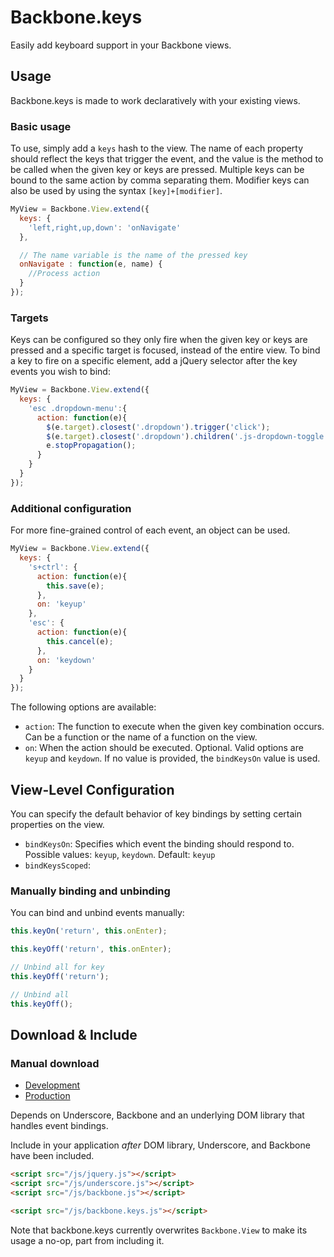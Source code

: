 Backbone.keys
=============
Easily add keyboard support in your Backbone views.


## Usage ##
Backbone.keys is made to work declaratively with your existing views.

### Basic usage
To use, simply add a `keys` hash to the view. The name of each property should reflect the keys that trigger the event, and the value is the method to be called when the given key or keys are pressed. Multiple keys can be bound to the same action by comma separating them. Modifier keys can also be used by using the syntax `[key]+[modifier]`.
```javascript
MyView = Backbone.View.extend({
  keys: {
    'left,right,up,down': 'onNavigate'
  },

  // The name variable is the name of the pressed key
  onNavigate : function(e, name) {
    //Process action
  }
});
``` 

### Targets
Keys can be configured so they only fire when the given key or keys are pressed and a specific target is focused, instead of the entire view. To bind a key to fire on a specific element, add a jQuery selector after the key events you wish to bind:
```javascript
MyView = Backbone.View.extend({
  keys: {
    'esc .dropdown-menu':{
      action: function(e){
        $(e.target).closest('.dropdown').trigger('click');
        $(e.target).closest('.dropdown').children('.js-dropdown-toggle').focus();
        e.stopPropagation();
      }
    }
  }
});
```

### Additional configuration
For more fine-grained control of each event, an object can be used.
```javascript
MyView = Backbone.View.extend({
  keys: {
    's+ctrl': {
      action: function(e){
        this.save(e);
      },
      on: 'keyup'
    },
    'esc': {
      action: function(e){
        this.cancel(e);
      },
      on: 'keydown'
    }
  }
});
```

The following options are available:
- `action`: The function to execute when the given key combination occurs. Can be a function or the name of a function on the view.
- `on`: When the action should be executed. Optional. Valid options are `keyup` and `keydown`. If no value is provided, the `bindKeysOn` value is used.

## View-Level Configuration
You can specify the default behavior of key bindings by setting certain properties on the view.
- `bindKeysOn`: Specifies which event the binding should respond to. Possible values: `keyup`, `keydown`. Default: `keyup`
- `bindKeysScoped`: 

### Manually binding and unbinding ###

You can bind and unbind events manually:

```javascript
this.keyOn('return', this.onEnter);

this.keyOff('return', this.onEnter);

// Unbind all for key
this.keyOff('return');

// Unbind all
this.keyOff();
```


## Download & Include ##

### Manual download

* [Development](https://raw.github.com/roydanenterprises/backbone.keys/master/backbone.keys.js)
* [Production](https://raw.github.com/roydanenterprises/backbone.keys/master/dist/backbone.keys.min.js)

Depends on Underscore, Backbone and an underlying DOM library that handles event bindings.

Include in your application *after* DOM library, Underscore, and Backbone have been included.

``` html
<script src="/js/jquery.js"></script>
<script src="/js/underscore.js"></script>
<script src="/js/backbone.js"></script>

<script src="/js/backbone.keys.js"></script>
```

Note that backbone.keys currently overwrites `Backbone.View` to make its usage a no-op, part from including it.